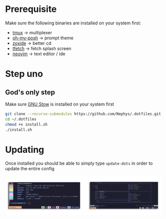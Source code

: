 # Prerequisite
Make sure the following binaries are installed on your system first:
 - [tmux](https://github.com/tmux/tmux) -> multiplexer
 - [oh-my-posh](https://github.com/jandedobbeleer/oh-my-posh) -> prompt theme
 - [zoxide](https://github.com/ajeetdsouza/zoxide) -> better cd
 - [tfetch](https://github.com/Nephys/tfetch) -> fetch splash screen
 - [neovim](https://github.com/neovim/neovim) -> text editor / ide

# Step uno
## God's only step
Make sure [GNU Stow](https://www.gnu.org/software/stow/) is installed on your system first
```sh
git clone --recurse-submodules https://github.com/Nephys/.dotfiles.git ~/.dotfiles
cd ~/.dotfiles
chmod +x install.sh
./install.sh
```
# Updating
Once installed you should be able to simply type `update-dots` in order to update the entire config

![prompt](./screenshot.png)
